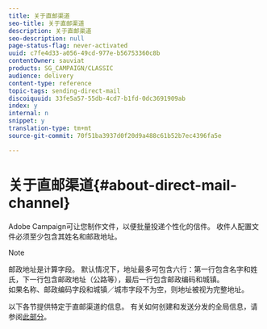 ```yaml
---
title: 关于直邮渠道
seo-title: 关于直邮渠道
description: 关于直邮渠道
seo-description: null
page-status-flag: never-activated
uuid: c7fe4d33-a056-49cd-977e-b56753360c8b
contentOwner: sauviat
products: SG_CAMPAIGN/CLASSIC
audience: delivery
content-type: reference
topic-tags: sending-direct-mail
discoiquuid: 33fe5a57-55db-4cd7-b1fd-0dc3691909ab
index: y
internal: n
snippet: y
translation-type: tm+mt
source-git-commit: 70f51ba3937d0f20d9a488c61b52b7ec4396fa5e

---
```



# 关于直邮渠道{#about-direct-mail-channel}

Adobe Campaign可让您制作文件，以便批量投递个性化的信件。 收件人配置文件必须至少包含其姓名和邮政地址。

>[!NOTE]
>
>邮政地址是计算字段。 默认情况下，地址最多可包含六行：第一行包含名字和姓氏，下一行包含邮政地址（公路等），最后一行包含邮政编码和城镇。\
>如果名称、邮政编码字段和城镇／城市字段不为空，则地址被视为完整地址。

以下各节提供特定于直邮渠道的信息。 有关如何创建和发送分发的全局信息，请参阅[此部分](../../delivery/using/steps-about-delivery-creation-steps.md)。

